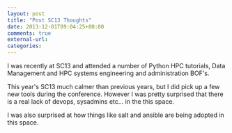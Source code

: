 ```yaml
---
layout: post
title: "Post SC13 Thoughts"
date: 2013-12-01T09:04:25+00:00
comments: true
external-url:
categories:
---
```


I was recently at SC13 and attended a number of Python HPC tutorials,
Data Management and HPC systems engineering and administration BOF's.

This year's SC13 much calmer than previous years, but I did pick up a
few new tools during the conference. However I was pretty surprised that
there is a real lack of devops, sysadmins etc... in the this space.

I was also surprised at how things like salt and ansible are being
adopted in this space.

